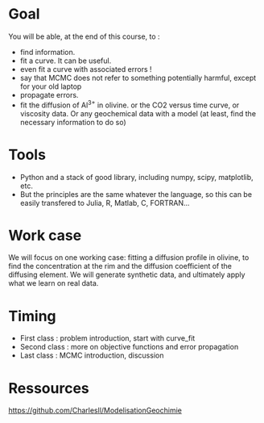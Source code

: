 # Goal

You will be able, at the end of this course, to :

- find information.
- fit a curve. It can be useful.
- even fit a curve with associated errors !
- say that MCMC does not refer to something potentially harmful, except for your old laptop
- propagate errors.
- fit the diffusion of Al$^{3+}$ in olivine. or the CO2 versus time curve, or viscosity data. Or any geochemical data with a model (at least, find the necessary information to do so)

# Tools

- Python and a stack of good library, including numpy, scipy, matplotlib, etc.
- But the principles are the same whatever the language, so this can be easily transfered to Julia, R, Matlab, C, FORTRAN...

# Work case

We will focus on one working case: fitting a diffusion profile in olivine, to find the concentration at the rim and the diffusion coefficient of the diffusing element. We will generate synthetic data, and ultimately apply what we learn on real data.

# Timing

- First class : problem introduction, start with curve_fit
- Second class : more on objective functions and error propagation
- Last class : MCMC introduction, discussion

# Ressources

https://github.com/Charlesll/ModelisationGeochimie